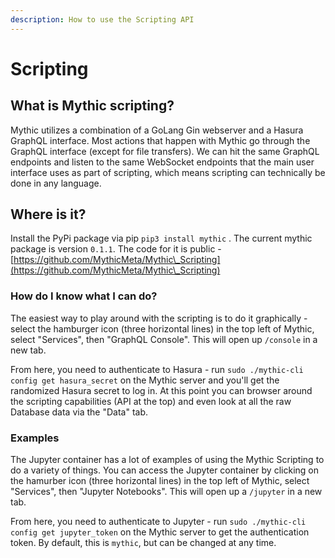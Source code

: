```yaml
---
description: How to use the Scripting API
---
```


# Scripting

## What is Mythic scripting?

Mythic utilizes a combination of a GoLang Gin webserver and a Hasura GraphQL interface. Most actions that happen with Mythic go through the GraphQL interface (except for file transfers). We can hit the same GraphQL endpoints and listen to the same WebSocket endpoints that the main user interface uses as part of scripting, which means scripting can technically be done in any language.

## Where is it?

Install the PyPi package via pip `pip3 install mythic` . The current mythic package is version `0.1.1`. The code for it is public - [https://github.com/MythicMeta/Mythic\_Scripting](https://github.com/MythicMeta/Mythic\_Scripting)

### How do I know what I can do?

The easiest way to play around with the scripting is to do it graphically - select the hamburger icon (three horizontal lines) in the top left of Mythic, select "Services", then "GraphQL Console". This will open up `/console` in a new tab.&#x20;

From here, you need to authenticate to Hasura - run `sudo ./mythic-cli config get hasura_secret` on the Mythic server and you'll get the randomized Hasura secret to log in. At this point you can browser around the scripting capabilities (API at the top) and even look at all the raw Database data via the "Data" tab.

### Examples

The Jupyter container has a lot of examples of using the Mythic Scripting to do a variety of things. You can access the Jupyter container by clicking on the hamurber icon (three horizontal lines) in the top left of Mythic, select "Services", then "Jupyter Notebooks". This will open up a `/jupyter` in a new tab.

From here, you need to authenticate to Jupyter - run `sudo ./mythic-cli config get jupyter_token` on the Mythic server to get the authentication token. By default, this is `mythic`, but can be changed at any time.
